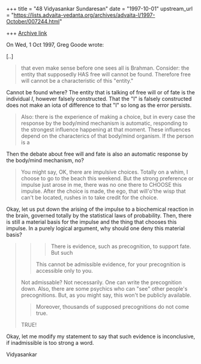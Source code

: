 +++
title = "48 Vidyasankar Sundaresan"
date = "1997-10-01"
upstream_url = "https://lists.advaita-vedanta.org/archives/advaita-l/1997-October/007244.html"

+++
[Archive link](https://lists.advaita-vedanta.org/archives/advaita-l/1997-October/007244.html)

On Wed, 1 Oct 1997, Greg Goode wrote:

[..]

> that even make sense before one sees all is Brahman.  Consider:  the entity
> that
> supposedly HAS free will cannot be found.  Therefore free will cannot be a
> characteristic of this "entity."

Cannot be found where? The entity that is talking of free will or of fate
is the individual *I*, however falsely constructed. That the "I" is
falsely constructed does not make an iota of difference to that "I" so
long as the error persists.

> Also:  there is the experience of making
> a choice,
> but in every case the response by the body/mind mechanism is automatic,
> responding
> to the strongest influence happening at that moment.  These influences depend
> on the characterics of that body/mind organism.  If the person is a

Then the debate about free will and fate is also an automatic response by
the body/mind mechanism, no?

> You might say, OK, there are impulsive choices.  Totally on a whim, I
> choose to
> go to the beach this weekend.   But the strong preference or impulse just
> arose in me,
> there was no one there to CHOOSE this impulse.  After the choice is made,
> the ego,
> that will'o'the wisp that can't be located, rushes in to take credit for the
> choice.

Okay, let us put down the arising of the impulse to a biochemical reaction
in the brain, governed totally by the statistical laws of probability.
Then, there is still a material basis for the impulse and the thing that
chooses this impulse. In a purely logical argument, why should one deny
this material basis?


> >> There is evidence, such as precognition, to support fate.  But such
> >
> >This cannot be admissible evidence, for your precognition is accessible
> >only to you.
>
> Not admissable?  Not necessarily.  One can write the precognition down.
> Also, there are some psychics who can "see" other people's precognitions.
> But, as you might say, this won't be publicly available.
>
> > Moreover, thousands of supposed precognitions do not come true.
>
> TRUE!
>

Okay, let me modify my statement to say that such evidence is
inconclusive, if inadmissible is too strong a word.

Vidyasankar

